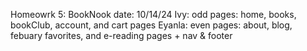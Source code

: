 Homeowrk 5: BookNook
date: 10/14/24
Ivy: odd pages: home, books, bookClub, account, and cart pages
Eyanla: even pages: about, blog, febuary favorites, and e-reading pages + nav & footer
